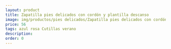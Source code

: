 ```yaml
---
layout: product
title: Zapatilla pies delicados con cordón y plantilla descanso
image: img/productos/pies delicados/Zapatilla pies delicados con cordón y plantilla descanso=56=azul rosa Cutillas verano.webp
price: 56
tags: azul rosa Cutillas verano
description: 
order: 0
---
```

